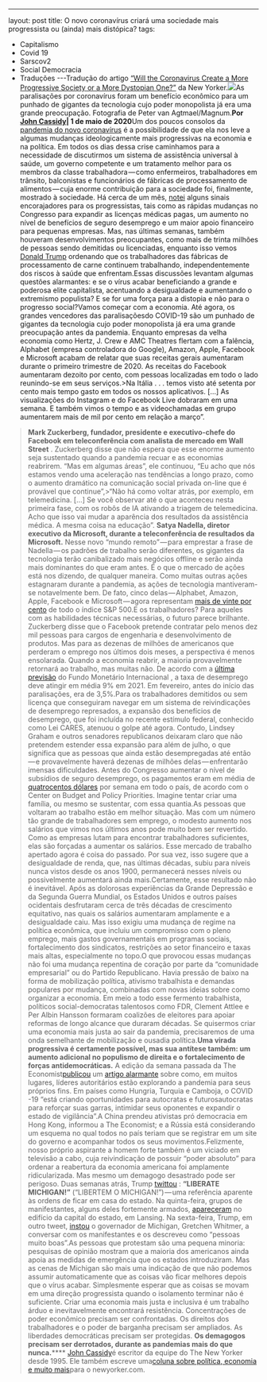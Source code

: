 ---
layout: post
title: O novo coronavírus criará uma sociedade mais progressista ou (ainda) mais distópica?
tags:
- Capitalismo
- Covid 19
- Sarscov2
- Social Democracia
- Traduções
---Tradução do artigo 
[“Will the Coronavirus Create a More Progressive Society or a More Dystopian One?”](https://www.newyorker.com/news/our-columnists/will-the-coronavirus-create-a-more-progressive-society-or-a-more-dystopian-one) da New Yorker.![](https://cdn-images-1.medium.com/max/1200/1*z8SAC5KNRR4ce6_qCKiRrw.jpeg)As paralisações por coronavírus foram um benefício econômico para um punhado de gigantes da tecnologia cujo poder monopolista já era uma grande preocupação. Fotografia de Peter van Agtmael/Magnum.**Por**
[**John Cassidy**](https://translate.google.com/translate?hl=pt-BR&prev=_t&sl=auto&tl=pt&u=https://www.newyorker.com/contributors/john-cassidy)**| 1 de maio de 2020**Um dos poucos consolos da 
[pandemia do novo coronavírus](https://translate.google.com/translate?hl=pt-BR&prev=_t&sl=auto&tl=pt&u=https://www.newyorker.com/tag/coronavirus) é a possibilidade de que ela nos leve a algumas mudanças ideologicamente mais progressivas na economia e na política. Em todos os dias dessa crise caminhamos para a necessidade de discutirmos um sistema de assistência universal à saúde, um governo competente e um tratamento melhor para os membros da classe trabalhadora — como enfermeiros, trabalhadores em trânsito, balconistas e funcionários de fábricas de processamento de alimentos — cuja enorme contribuição para a sociedade foi, finalmente, mostrado à sociedade. Há cerca de um mês, 
[notei](https://translate.google.com/translate?hl=pt-BR&prev=_t&sl=auto&tl=pt&u=https://www.newyorker.com/news/our-columnists/the-coronavirus-is-transforming-politics-and-economics) alguns sinais encorajadores para os progressistas, tais como as rápidas mudanças no Congresso para expandir as licenças médicas pagas, um aumento no nível de benefícios de seguro desemprego e um maior apoio financeiro para pequenas empresas. Mas, nas últimas semanas, também houveram desenvolvimentos preocupantes, como mais de trinta milhões de pessoas sendo demitidas ou licenciadas, enquanto isso vemos 
[Donald Trump](https://translate.google.com/translate?hl=pt-BR&prev=_t&sl=auto&tl=pt&u=https://www.newyorker.com/tag/donald-trump) ordenando que os trabalhadores das fábricas de processamento de carne continuem trabalhando, independentemente dos riscos à saúde que enfrentam.Essas discussões levantam algumas questões alarmantes: e se o vírus acabar beneficiando a grande e poderosa elite capitalista, acentuando a desigualdade e aumentando o extremismo populista? E se for uma força para a distopia e não para o progresso social?Vamos começar com a economia. Até agora, os grandes vencedores das 
paralisaçõesdo COVID-19 são um punhado de gigantes da tecnologia cujo poder monopolista já era uma grande preocupação antes da pandemia. Enquanto empresas da velha economia como Hertz, J. Crew e AMC Theatres flertam com a falência, Alphabet (empresa controladora do Google), Amazon, Apple, Facebook e Microsoft acabam de relatar que suas receitas gerais aumentaram durante o primeiro trimestre de 2020. As receitas do Facebook aumentaram dezoito por cento, com pessoas localizadas em todo o lado reunindo-se em seus serviços.>Na Itália . . . temos visto até setenta por cento mais tempo gasto em todos os nossos aplicativos. […] As visualizações do Instagram e do Facebook Live dobraram em uma semana. E também vimos o tempo e as videochamadas em grupo aumentarem mais de mil por cento em relação a março”.
>**Mark Zuckerberg, fundador, presidente e executivo-chefe do Facebook em teleconferência com analista de mercado em Wall Street**
.
Zuckerberg disse que não espera que esse enorme aumento seja sustentado quando a pandemia recuar e as economias reabrirem. “Mas em algumas áreas”, ele continuou, “Eu acho que nós estamos vendo uma aceleração nas tendências a longo prazo, como o aumento dramático na comunicação social privada on-line que é provável que continue”,>“Não há como voltar atrás, por exemplo, em telemedicina. […] Se você observar até o que aconteceu nesta primeira fase, com os robôs de IA ativando a triagem de telemedicina. Acho que isso vai mudar a aparência dos resultados da assistência médica. A mesma coisa na educação”.
>**Satya Nadella, diretor executivo da Microsoft, durante a teleconferência de resultados da Microsoft.**
Nesse novo “mundo remoto” — para emprestar a frase de Nadella — os padrões de trabalho serão diferentes, os gigantes da tecnologia terão canibalizado mais negócios offline e serão ainda mais dominantes do que eram antes. É o que o mercado de ações está nos dizendo, de qualquer maneira. Como muitas outras ações estagnaram durante a pandemia, as ações de tecnologia mantiveram-se notavelmente bem. De fato, cinco delas — Alphabet, Amazon, Apple, Facebook e Microsoft — agora representam 
[mais de vinte por cento](https://translate.google.com/translate?hl=pt-BR&prev=_t&sl=auto&tl=pt&u=https://www.reuters.com/article/us-health-coronavirus-tech/tech-titans-dominate-u-s-stock-market-after-surge-idUSKCN2231GF) de todo o índice S&P ​​500.E os trabalhadores? Para aqueles com as habilidades técnicas necessárias, o futuro parece brilhante. Zuckerberg disse que o Facebook pretende contratar pelo menos dez mil pessoas para cargos de engenharia e desenvolvimento de produtos. Mas para as dezenas de milhões de americanos que perderam o emprego nos últimos dois meses, a perspectiva é menos ensolarada. Quando a economia reabrir, a maioria provavelmente retornará ao trabalho, mas muitas não. De acordo com a 
[última previsão](https://translate.google.com/translate?hl=pt-BR&prev=_t&sl=auto&tl=pt&u=https://www.imf.org/en/Publications/WEO/Issues/2020/04/14/weo-april-2020) do Fundo Monetário Internacional , a taxa de desemprego deve atingir em média 9% em 2021. Em fevereiro, antes do início das paralisações, era de 3,5%.Para os trabalhadores demitidos ou sem licença que conseguiram navegar em um sistema de reivindicações de desemprego represados, a expansão dos benefícios de desemprego, que foi incluída no recente estímulo federal, conhecido como Lei 
CARES, atenuou o golpe até agora. Contudo, Lindsey Graham e outros senadores republicanos deixaram claro que não pretendem estender essa expansão para além de julho, o que significa que as pessoas que ainda estão desempregadas até então — e provavelmente haverá dezenas de milhões delas — enfrentarão imensas dificuldades. Antes do Congresso aumentar o nível de subsídios de seguro desemprego, os pagamentos eram em média de 
[quatrocentos dólares](https://translate.google.com/translate?hl=pt-BR&prev=_t&sl=auto&tl=pt&u=https://www.cbpp.org/research/economy/policy-basics-unemployment-insurance) por semana em todo o país, de acordo com o 
Center on Budget and Policy Priorities. Imagine tentar criar uma família, ou mesmo se sustentar, com essa quantia.As pessoas que voltaram ao trabalho estão em melhor situação. Mas com um número tão grande de trabalhadores sem emprego, o modesto aumento nos salários que vimos nos últimos anos pode muito bem ser revertido. Como as empresas lutam para encontrar trabalhadores suficientes, elas são forçadas a aumentar os salários. Esse mercado de trabalho apertado agora é coisa do passado. Por sua vez, isso sugere que a desigualdade de renda, que, nas últimas décadas, subiu para níveis nunca vistos desde os anos 1900, permanecerá nesses níveis ou possivelmente aumentará ainda mais.Certamente, esse resultado não é inevitável. Após as dolorosas experiências da Grande Depressão e da Segunda Guerra Mundial, os Estados Unidos e outros países ocidentais desfrutaram cerca de três décadas de crescimento equitativo, nas quais os salários aumentaram amplamente e a desigualdade caiu. Mas isso exigiu uma mudança de regime na política econômica, que incluiu um compromisso com o pleno emprego, mais gastos governamentais em programas sociais, fortalecimento dos sindicatos, restrições ao setor financeiro e taxas mais altas, especialmente no topo.O que provocou essas mudanças não foi uma mudança repentina de coração por parte da “comunidade empresarial” ou do Partido Republicano. Havia pressão de baixo na forma de mobilização política, ativismo trabalhista e demandas populares por mudança, combinadas com novas ideias sobre como organizar a economia. Em meio a todo esse fermento trabalhista, políticos social-democratas talentosos como FDR, Clement Attlee e Per Albin Hansson formaram coalizões de eleitores para apoiar reformas de longo alcance que duraram décadas. Se quisermos criar uma economia mais justa ao sair da pandemia, precisaremos de uma onda semelhante de mobilização e ousadia política.**Uma virada progressiva é certamente possível, mas sua antítese também: um aumento adicional no populismo de direita e o fortalecimento de forças antidemocráticas.**
 A edição da semana passada da 
The Economist[publicou](https://translate.google.com/translate?hl=pt-BR&prev=_t&sl=auto&tl=pt&u=https://www.economist.com/international/2020/04/23/would-be-autocrats-are-using-covid-19-as-an-excuse-to-grab-more-power) um 
[artigo alarmante](https://translate.google.com/translate?hl=pt-BR&prev=_t&sl=auto&tl=pt&u=https://www.economist.com/international/2020/04/23/would-be-autocrats-are-using-covid-19-as-an-excuse-to-grab-more-power) sobre como, em muitos lugares, líderes autoritários estão explorando a pandemia para seus próprios fins. Em países como Hungria, Turquia e Camboja, o COVID
-19 “está criando oportunidades para autocratas e 
futurosautocratas para reforçar suas garras, intimidar seus oponentes e expandir o estado de vigilância”.A China prendeu ativistas pró democracia em Hong Kong, informou a 
The Economist; e a Rússia está considerando um esquema no qual todos no país teriam que se registrar em um site do governo e acompanhar todos os seus movimentos.Felizmente, nosso próprio aspirante a homem forte também é um viciado em televisão a cabo, cuja reivindicação de possuir “poder absoluto” para ordenar a reabertura da economia americana foi amplamente ridicularizada. Mas mesmo um demagogo desastrado pode ser perigoso. Duas semanas atrás, Trump 
[twittou](https://translate.google.com/translate?hl=pt-BR&prev=_t&sl=auto&tl=pt&u=https://twitter.com/realdonaldtrump/status/1251169217531056130) : 
**“LIBERATE MICHIGAN!”**
 (“LIBERTEM O MICHIGAN!”) — uma referência aparente às ordens de ficar em casa do estado. Na quinta-feira, grupos de manifestantes, alguns deles fortemente armados, 
[apareceram](https://translate.google.com/translate?hl=pt-BR&prev=_t&sl=auto&tl=pt&u=https://www.bbc.com/news/world-us-canada-52496514) no edifício da capital do estado, em Lansing. Na sexta-feira, Trump, em outro tweet, 
[instou](https://translate.google.com/translate?hl=pt-BR&prev=_t&sl=auto&tl=pt&u=https://www.usatoday.com/story/news/politics/2020/05/01/coronavirus-trump-urges-michigan-governor-talk-armed-protesters/3063729001/) o governador de Michigan, Gretchen Whitmer, a conversar com os manifestantes e os descreveu como “pessoas muito boas”.As pessoas que protestam são uma pequena minoria: pesquisas de opinião mostram que a maioria dos americanos ainda apoia as medidas de emergência que os estados introduziram. Mas as cenas de Michigan são mais uma indicação de que não podemos assumir automaticamente que as coisas vão ficar melhores depois que o vírus acabar. Simplesmente esperar que as coisas se movam em uma direção progressista quando o isolamento terminar não é suficiente. Criar uma economia mais justa e inclusiva é um trabalho árduo e inevitavelmente encontrará resistência. Concentrações de poder econômico precisam ser confrontadas. Os direitos dos trabalhadores e o poder de barganha precisam ser ampliados. As liberdades democráticas precisam ser protegidas. 
**Os demagogos precisam ser derrotados, durante as pandemias mais do que nunca.******
[John Cassidy](https://translate.google.com/translate?hl=pt-BR&prev=_t&sl=auto&tl=pt&u=https://www.newyorker.com/contributors/john-cassidy)é escritor da equipe do The New Yorker desde 1995. Ele também escreve uma[coluna sobre política, economia e muito mais](https://translate.google.com/translate?hl=pt-BR&prev=_t&sl=auto&tl=pt&u=http://www.newyorker.com/news/john-cassidy)para o newyorker.com.
